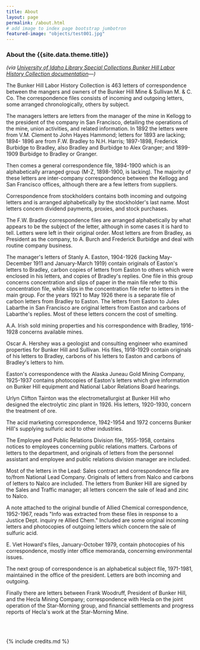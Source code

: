 ```yaml
---
title: About
layout: page
permalink: /about.html
# add image to index page bootstrap jumbotron
featured-image: "objects/test001.jpg"
---
```

### About the {{site.data.theme.title}}

*(via [University of Idaho Library Special Collections Bunker Hill Labor History Collection documentation](https://www.lib.uidaho.edu/special-collections/Manuscripts/mg367.htm)&mdash;)*

The Bunker Hill Labor History Collection is 463 letters of correspondence between the mangers and owners of the Bunker Hill Mine & Sullivan M. & C. Co. The correspondence files consists of incoming and outgoing letters, some arranged chronologically, others by subject.

The managers letters are letters from the manager of the mine in Kellogg to the president of the company in San Francisco, detailing the operations of the mine, union activities, and related information. In 1892 the letters were from V.M. Clement to John Hayes Hammond; letters for 1893 are lacking; 1894- 1896 are from F.W. Bradley to N.H. Harris; 1897-1898, Frederick Burbidge to Bradley, also Bradley and Burbidge to Alex Granger; and 1899-1909 Burbidge to Bradley or Granger.

Then comes a general correspondence file, 1894-1900 which is an alphabetically arranged group (M-Z, 1898-1900, is lacking). The majority of these letters are inter-company correspondence between the Kellogg and San Francisco offices, although there are a few letters from suppliers.

Correspondence from stockholders contains both incoming and outgoing letters and is arranged alphabetically by the stockholder's last name. Most letters concern dividend payments, proxies, and stock purchases.

The F.W. Bradley correspondence files are arranged alphabetically by what appears to be the subject of the letter, although in some cases it is hard to tell. Letters were left in their original order. Most letters are from Bradley, as President as the company, to A. Burch and Frederick Burbidge and deal with routine company business.

The manager's letters of Stanly A. Easton, 1904-1926 (lacking May-December 1911 and January-March 1919) contain originals of Easton's letters to Bradley, carbon copies of letters from Easton to others which were enclosed in his letters, and copies of Bradley's replies. One file in this group concerns concentration and slips of paper in the main file refer to this concentration file, while slips in the concentration file refer to letters in the main group. For the years 1921 to May 1926 there is a separate file of carbon letters from Bradley to Easton. The letters from Easton to Jules Labarthe in San Francisco are original letters from Easton and carbons of Labarthe's replies. Most of these letters concern the cost of smelting.

A.A. Irish sold mining properties and his correspondence with Bradley, 1916-1928 concerns available mines.

Oscar A. Hershey was a geologist and consulting engineer who examined properties for Bunker Hill and Sullivan. His files, 1918-1929 contain originals of his letters to Bradley, carbons of his letters to Easton and carbons of Bradley's letters to him.

Easton's correspondence with the Alaska Juneau Gold Mining Company, 1925-1937 contains photocopies of Easton's letters which give information on Bunker Hill equipment and National Labor Relations Board hearings.

Urlyn Clifton Tainton was the electrometallurgist at Bunker Hill who designed the electrolytic zinc plant in 1926. His letters, 1920-1930, concern the treatment of ore.

The acid marketing correspondence, 1942-1954 and 1972 concerns Bunker Hill's supplying sulfuric acid to other industries.

The Employee and Public Relations Division file, 1955-1958, contains notices to employees concerning public relations matters. Carbons of letters to the department, and originals of letters from the personnel assistant and employee and public relations division manager are included.

Most of the letters in the Lead: Sales contract and correspondence file are to/from National Lead Company. Originals of letters from Nalco and carbons of letters to Nalco are included. The letters from Bunker Hill are signed by the Sales and Traffic manager; all letters concern the sale of lead and zinc to Nalco.

A note attached to the original bundle of Allied Chemical correspondence, 1952-1967, reads "Info was extracted from these files in response to a Justice Dept. inquiry re Allied Chem." Included are some original incoming letters and photocopies of outgoing letters which concern the sale of sulfuric acid.

E. Viet Howard's files, January-October 1979, contain photocopies of his correspondence, mostly inter office memoranda, concerning environmental issues.

The next group of correspondence is an alphabetical subject file, 1971-1981, maintained in the office of the president. Letters are both incoming and outgoing.

Finally there are letters between Frank Woodruff, President of Bunker Hill, and the Hecla Mining Company; correspondence with Hecla on the joint operation of the Star-Morning group, and financial settlements and progress reports of Hecla's work at the Star-Morning Mine.

<br>

<br>

{% include credits.md %}
